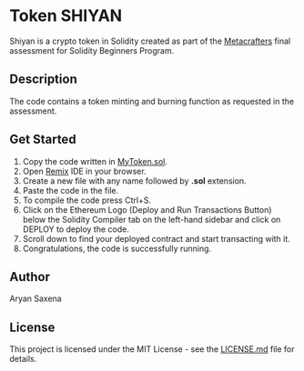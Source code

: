 # Token SHIYAN

  <p>
        Shiyan is a crypto token in Solidity created as part of the
        <a href="https://www.metacrafters.io/">Metacrafters</a> final assessment for Solidity Beginners Program.
   </p>

## Description
   <p>
        The code contains a token minting and burning function as requested in the assessment.
    </p>

## Get Started
   <ol>
        <li>Copy the code written in
            <a href="MyToken.sol">MyToken.sol</a>.</li>
        <li>Open
            <a href="https://remix.ethereum.org/">Remix</a> IDE in your browser.</li>
        <li>Create a new file with any name followed by
            <strong>.sol</strong> extension.</li>
        <li>Paste the code in the file.</li>
        <li>To compile the code press Ctrl+S.</li>
        <li>Click on the Ethereum Logo (Deploy and Run Transactions Button) below the Solidity Compiler tab on the
            left-hand sidebar and click on DEPLOY to deploy the code.</li>
        <li>Scroll down to find your deployed contract and start transacting with it.</li>
        <li>Congratulations, the code is successfully running.</li>
    </ol>

   ## Author
   <p>
        Aryan Saxena
    </p>

## License
  <p>
        This project is licensed under the MIT License - see the
        <a href="LICENSE.md">LICENSE.md</a> file for details.
    </p>
